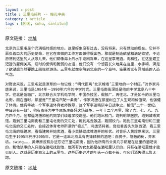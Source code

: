 ```yaml
---
layout : post
title : 三里屯碎片 -- 瞳孔中央
category : article
tags : [困困, sohu, sanlitun]
---
```


原文链接： [地址](http://catnap.blog.sohu.com/194440437.html)

	北京的三里屯是个充满临时感的地方。这里好象没有过去，没有将来，只有悸动的现在。它并不肩负着巨大的历史使命，但它在卑微的工作方面做得很出色，那就是制造欲望和满足欲望。不论游荡到这里的人从哪儿来，他们都像海上的水手刚刚靠岸，在这里享用酒，肉和性，在这里建立短暂的雇佣关系，临时的爱情和脆弱的友谊，他们没有一个想要长久地呆在这里，水手嘛，满足了欲望后当然要跳上船继续游荡。三里屯就像空降到北京的一个岛屿，笼罩着富有异域感的人造气泡。
	
	对野史来说，三里屯就是潦草的一句记载：“明代距离‘北京城墙’三里地的一个村庄。”对作家冯唐来说，三里屯是1984年－1990年六年的中学时光。三里屯南街深处是他的中学北京八十中学，往北是饴糖厂，北京联合大学机电学院，中国杂技团，假肢厂，再往北，才是如今的三里屯北街，而在当时，那里是“三里屯汽配一条街”。作家冯唐在那里树立了人生观和价值观，也强健了体魄。他有幸被一个军事迷体育老师教导，这个军事迷精研中日战争史，相信“二十一世纪，中日必有一战”，他有责任为中华民族准备好这场战争，一年十二个月里，除了六、七、八、九月四个月，他都逼冯唐和他的同学们绕着学校跑圈。他们跑出校门，跑到朝阳医院，跑到城市宾馆，跑到三里屯南街和三里屯北街的交汇处，跑到兆龙饭店，跑回校门。跑到三里屯南街和三里屯北街的交汇处时，会接近体育老师所谓的“极点”，冯唐坚持着，耷拉着舌头东张西望，看三里屯北街的临建房，看临建房开始卖酒，看小卖铺砌成啤酒杯的形状。对音乐人黄燎原来说，三里屯生于1995年死于2005年，它是一连串北京具有先锋精神的酒吧：白房子，隐蔽的树，芥末坊，swing……，黄燎原没有办法忘记三里屯南街，因为他所有的业务几乎都是在这里的酒吧谈的，和他谈事的人只能在酒吧找到他，他所有的女友都是在酒吧里认识的，只有在酒吧里他才能见到人。这就是历史意义上的三里屯，这些历史碎片的年头一点都不长，可它们消失得无影无踪。


原文链接： [地址](http://catnap.blog.sohu.com/194440437.html)